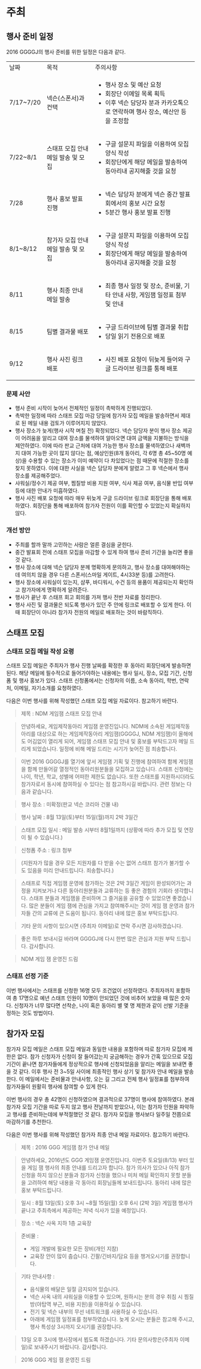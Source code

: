 # 주최

## 행사 준비 일정

2016 GGGGJ의 행사 준비를 위한 일정은 다음과 같다.

<table>
  <tr>
    <td>날짜</td>
    <td>목적</td>
    <td>주의사항</td>
  </tr>
  <tr>
    <td>7/17~7/20</td>
    <td>넥슨(스폰서)과 컨택</td>
    <td>
      <ul>
        <li>행사 장소 및 예산 요청</li>
        <li>회장단 이메일 목록 획득</li>
        <li>이후 넥슨 담당자 분과 카카오톡으로 연락하며 행사 장소, 예산안 등을 조정함</li>
      </ul>
    </td>
  </tr>
  <tr>
    <td>7/22~8/1</td>
    <td>스태프 모집 안내 메일 발송 및 모집</td>
    <td>
      <ul>
        <li>구글 설문지 파일을 이용하여 모집 양식 작성</li>
        <li>회장단에게 해당 메일을 발송하여 동아리내 공지해줄 것을 요청</li>
      </ul>
    </td>
  </tr>
  <tr>
    <td>7/28</td>
    <td>행사 홍보 발표 진행</td>
    <td>
      <ul>
        <li>넥슨 담당자 분에게 넥슨 중간 발표회에서의 홍보 시간 요청</li>
        <li>5분간 행사 홍보 발표 진행</li>
      </ul>
    </td>
  </tr>
  <tr>
    <td>8/1~8/12</td>
    <td>참가자 모집 안내 메일 발송 및 모집</td>
    <td>
      <ul>
        <li>구글 설문지 파일을 이용하여 모집 양식 작성</li>
        <li>회장단에게 해당 메일을 발송하여 동아리내 공지해줄 것을 요청</li>
      </ul>
    </td>
  </tr>
  <tr>
    <td>8/11</td>
    <td>행사 최종 안내 메일 발송</td>
    <td>
      <ul>
        <li>최종 행사 일정 및 장소, 준비물, 기타 안내 사항, 게임잼 일정표 첨부 및 안내</li>
      </ul>
    </td>
  </tr>
  <tr>
    <td>8/15</td>
    <td>팀별 결과물 배포</td>
    <td>
      <ul>
        <li>구글 드라이브에 팀별 결과물 취합</li>
        <li>당일 읽기 전용으로 배포</li>
      </ul>
    </td>
  </tr>
  <tr>
    <td>9/12</td>
    <td>행사 사진 링크 배포</td>
    <td>
      <ul>
        <li>사진 배포 요청이 뒤늦게 들어와 구글 드라이브 링크를 통해 배포</li>
      </ul>
    </td>
  </tr>
</table>

### 문제 사안

* 행사 준비 시작이 늦어서 전체적인 일정이 촉박하게 진행되었다.
* 촉박한 일정에 따라 스태프 모집 마감 당일에 참가자 모집 메일을 발송하면서 제대로 된 메일 내용 검토가 이루어지지 않았다.
* 행사 장소가 늦게(행사 시작 며칠 전) 확정되었다.
  넥슨 담당자 분이 행사 장소 제공이 어려움을 알리고 대여 장소를 물색하여 알아오면 대여 금액을 지불하는 방식을 제안하였다.
  이에 따라 판교 근처에 대여 가능한 행사 장소를 물색하였으나 새벽까지 대여 가능한 곳이 많지 않다는 점, 예상인원(8개 동아리, 각 6명 총 45~50명 예상)을 수용할 수 있는 장소가 이미 예약이 다 차있었다는 점 때문에 적절한 장소를 찾지 못하였다.
  이에 대한 사실을 넥슨 담당자 분에게 알렸고 그 후 넥슨에서 행사 장소를 제공해주었다.
* 샤워실/정수기 제공 여부, 찜질방 비용 지원 여부, 식사 제공 여부, 음식물 반입 여부 등에 대한 안내가 미흡하였다.
* 행사 사진 배포 요청에 따라 매우 뒤늦게 구글 드라이브 링크로 회장단을 통해 배포하였다.
  회장단을 통해 배포하여 참가자 전원이 이를 확인할 수 있었는지 확실하지 않다.

### 개선 방안

* 주최를 할까 말까 고민하는 사람은 얼른 결심을 굳힌다.
* 중간 발표회 전에 스태프 모집을 마감할 수 있게 하여 행사 준비 기간을 늘리면 좋을 것 같다.
* 행사 장소에 대해 넥슨 담당자 분께 명확하게 문의하고, 행사 장소를 대여해야하는데 여의치 않을 경우 다른 스폰서(스마일 게이트, 4시33분 등)를 고려한다.
* 행사 장소에 샤워실이 있는지, 샴푸, 바디워시, 수건 등의 용품이 제공되는지 확인하고 참가자에게 명확하게 알려준다.
* 행사가 끝난 후 스태프 회고 회의를 가져 행사 전반 자료를 정리한다.
* 행사 사진 및 결과물은 되도록 행사가 있던 주 안에 링크로 배포할 수 있게 한다.
  이때 회장단이 아니라 참가자 전원의 메일로 배포하는 것이 바람직하다.

## 스태프 모집

### 스태프 모집 메일 작성 요령

스태프 모집 메일은 주최자가 행사 진행 날짜를 확정한 후 동아리 회장단에게 발송하면 된다.
해당 메일에 필수적으로 들어가야하는 내용에는 행사 일시, 장소, 모집 기간, 신청폼 및 행사 홍보가 있다.
스태프 신청폼에서는 신청자의 이름, 소속 동아리, 학번, 연락처, 이메일, 자기소개를 요청하였다.

다음은 이번 행사를 위해 작성했던 스태프 모집 메일 자료이다. 참고하기 바란다.

> 제목 : NDM 게임잼 스태프 모집 안내

> 안녕하세요, 게임제작동아리 게임잼 운영진입니다.
> NDM에 소속된 게임제작동아리를 대상으로 하는 게임제작동아리 게임잼(GGGGJ, NDM 게임잼)이 올해에도 어김없이 열리게 되어, 게임잼 스태프 모집 안내 및 홍보를 부탁드고자 메일 드리게 되었습니다. 일정에 비해 메일 드리는 시기가 늦어진 점 죄송합니다.

> 이번 2016 GGGGJ를 열기에 앞서 게임잼 기획 및 진행에 참여하여 함께 게임잼을 함께 만들어갈 열정적인 동아리원분들을 모집하고 있습니다. 스태프 신청에는 나이, 학년, 학교, 성별에 어떠한 제한도 없습니다. 또한 스태프를 지원하시더라도 참가자로서 동시에 참여하실 수 있다는 점 참고하시길 바랍니다.
> 관련 정보는 다음과 같습니다.

> 행사 장소 : 미확정(판교 넥슨 코리아 건물 내)

> 행사 날짜 : 8월 13일(토)부터 15일(월)까지 2박 3일간

> 스태프 모집 일시 : 메일 발송 시부터 8월1일까지 (상황에 따라 추가 모집 및 연장이 될 수 있습니다.)

> 신청폼 주소 : 링크 첨부

> (지원자가 많을 경우 모든 지원자를 다 받을 수는 없어 스태프 참가가 불가할 수도 있음을 미리 안내드립니다. 죄송합니다.)

> 스태프로 직접 게임잼 운영에 참가하는 것은 2박 3일간 게임이 완성되어가는 과정을 지켜보거나 다른 동아리원분들과 교류하는 등 좋은 경험의 기회라 생각합니다. 스태프 분들과 게임잼을 준비하며 그 즐거움을 공유할 수 있었으면 좋겠습니다. 많은 분들이 게임 잼에 관심을 가지고 참여해주시는 것이 게임 잼 운영과 참가자들 간의 교류에 큰 도움이 됩니다. 동아리 내에 많은 홍보 부탁드립니다.

> 기타 문의 사항이 있으시면 (주최자 이메일)로 연락 주시면 감사하겠습니다.

> 좋은 하루 보내시길 바라며 GGGGJ에 다시 한번 많은 관심과 지원 부탁 드립니다.
> 감사합니다.

> NDM 게임 잼 운영진 드림

### 스태프 선정 기준

이번 행사에서는 스태프를 신청한 16명 모두 조건없이 선정하였다.
주최자까지 포함하여 총 17명으로 예년 스태프 인원이 10명이 안되었던 것에 비추어 보았을 때 많은 숫자다.
신청자가 너무 많다면 선착순, 나이 혹은 동아리 별 몇 명 제한과 같이 선발 기준을 정하는 것도 방법이다.

## 참가자 모집

참가자 모집 메일은 스태프 모집 메일과 동일한 내용을 포함하며 따로 참가자 모집에 제한은 없다.
참가 신청자가 신청이 잘 들어갔는지 궁금해하는 경우가 간혹 있으므로 모집 기간이 끝나면 참가자들에게 정상적으로 행사에 신청되었음을 알리는 메일을 보내면 좋을 것 같다.
이후 행사 전 3~5일 사이에 최종적인 행사 상기 및 참가자 안내 메일을 발송한다.
이 메일에서는 준비물과 안내사항, 오는 길 그리고 전체 행사 일정표를 첨부하여 참가자들이 원활히 행사에 참여할 수 있게 한다.

이번 행사의 경우 총 42명이 신청하였으며 결과적으로 37명이 행사에 참여하였다.
본래 참가자 모집 기간을 따로 두지 않고 행사 전날까지 받았으나, 이는 참가자 인원을 파악하고 행사를 준비하는데에 부적절했던 것 같다.
참가자 모집을 행사보다 일주일 전쯤으로 마감하기를 추천한다.

다음은 이번 행사를 위해 작성했던 참가자 최종 안내 메일 자료이다.
참고하기 바란다.

> 제목 : 2016 GGG 게임잼 참가 안내 메일

> 안녕하세요, 2016년도 GGG 게임잼 운영진입니다.
> 이번주 토요일(8/13) 부터 있을 게임 잼 행사의 최종 안내를 드리고자 합니다.
> 참가 의사가 있으나 아직 참가 신청을 하지 않으신 분들과
> 참가자 신청을 했으나 미처 메일 확인하지 못할 분들을 고려하여
> 해당 내용을 각 동아리 회장님들께 보내드립니다.
> 동아리 내에 많은 홍보 부탁드립니다.

> 일시 : 8월 13일(토) 오후 3시 ~8월 15일(월) 오후 6시 (2박 3일)
> 게임잼 행사가 끝나고 주최측에서 제공하는 저녁 식사가 있을 예정입니다.

> 장소 : 넥슨 사옥 지하 1층 교육장

> 준비물 :
> - 게임 개발에 필요한 모든 장비(개인 지참)
> - 교육장 안이 많이 춥습니다. 긴팔/긴바지/담요 등을 챙겨오시기를 권장합니다.

> 기타 안내사항 :
> - 음식물의 배달은 일절 금지되어 있습니다.
> - 넥슨 사옥 내의 샤워실을 이용할 수 있으며, 원하시는 분의 경우 취침 시 찜질방(야탑역 부근, 비용 지원)을 이용하실 수 있습니다.
> - 전기 및 넥슨 내부의 무선 네트워크를 사용하실 수 있습니다.
> - 아래에 게임잼 일정표를 첨부하였습니다. 늦게 오시는 분들은 참고해 주시고, 행사 특성상 3시까지 오시기를 권장합니다.

> 13일 오후 3시에 행사장에서 뵙도록 하겠습니다. 기타 문의사항은(주최자 이메일)로 보내주시기 바랍니다.
> 감사합니다.

> 2016 GGG 게임 잼 운영진 드림

